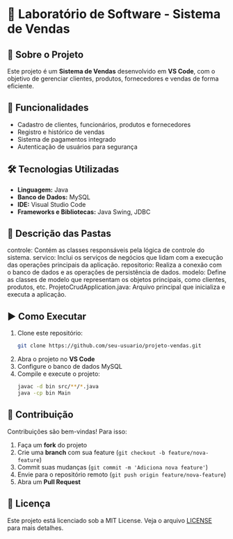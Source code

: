 # 🛒 Laboratório de Software - Sistema de Vendas

## 📌 Sobre o Projeto
Este projeto é um **Sistema de Vendas** desenvolvido em **VS Code**, com o objetivo de gerenciar clientes, produtos, fornecedores e vendas de forma eficiente. 

## 🚀 Funcionalidades
- Cadastro de clientes, funcionários, produtos e fornecedores
- Registro e histórico de vendas
- Sistema de pagamentos integrado
- Autenticação de usuários para segurança

## 🛠️ Tecnologias Utilizadas
- **Linguagem:** Java
- **Banco de Dados:** MySQL
- **IDE:** Visual Studio Code
- **Frameworks e Bibliotecas:** Java Swing, JDBC

## 📂 Descrição das Pastas
controle: Contém as classes responsáveis pela lógica de controle do sistema.
servico: Inclui os serviços de negócios que lidam com a execução das operações principais da aplicação.
repositorio: Realiza a conexão com o banco de dados e as operações de persistência de dados.
modelo: Define as classes de modelo que representam os objetos principais, como clientes, produtos, etc.
ProjetoCrudApplication.java: Arquivo principal que inicializa e executa a aplicação.

## ▶️ Como Executar
1. Clone este repositório:
   ```bash
   git clone https://github.com/seu-usuario/projeto-vendas.git
   ```
2. Abra o projeto no **VS Code**
3. Configure o banco de dados MySQL
4. Compile e execute o projeto:
   ```bash
   javac -d bin src/**/*.java
   java -cp bin Main
   ```

## 📌 Contribuição
Contribuições são bem-vindas! Para isso:
1. Faça um **fork** do projeto
2. Crie uma **branch** com sua feature (`git checkout -b feature/nova-feature`)
3. Commit suas mudanças (`git commit -m 'Adiciona nova feature'`)
4. Envie para o repositório remoto (`git push origin feature/nova-feature`)
5. Abra um **Pull Request**

## 📜 Licença
Este projeto está licenciado sob a MIT License. Veja o arquivo [LICENSE](LICENSE) para mais detalhes.
